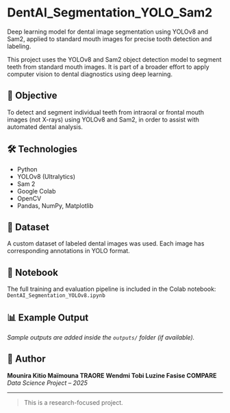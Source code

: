 # DentAI_Segmentation_YOLO_Sam2
Deep learning model for dental image segmentation using YOLOv8 and Sam2, applied to standard mouth images for precise tooth detection and labeling.

This project uses the YOLOv8 and Sam2 object detection model to segment teeth from standard mouth images. It is part of a broader effort to apply computer vision to dental diagnostics using deep learning.

## 🧠 Objective

To detect and segment individual teeth from intraoral or frontal mouth images (not X-rays) using YOLOv8 and Sam2, in order to assist with automated dental analysis.

## 🛠️ Technologies

- Python
- YOLOv8 (Ultralytics)
- Sam 2
- Google Colab
- OpenCV
- Pandas, NumPy, Matplotlib

## 📁 Dataset

A custom dataset of labeled dental images was used. Each image has corresponding annotations in YOLO format.

## 📓 Notebook

The full training and evaluation pipeline is included in the Colab notebook:  
`DentAI_Segmentation_YOLOv8.ipynb`

## 📊 Example Output

*Sample outputs are added inside the `outputs/` folder (if available).*

## 📌 Author

**Mounira Kitio Maïmouna TRAORE** 
**Wendmi Tobi Luzine Fasise COMPARE**
*Data Science Project – 2025*

---

> This is a research-focused project.

